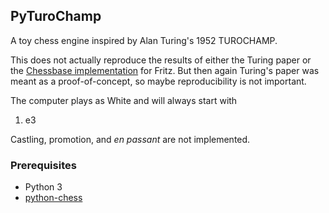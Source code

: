 ## PyTuroChamp

A toy chess engine inspired by Alan Turing's 1952 TUROCHAMP.

This does not actually reproduce the results of either the Turing paper or the [Chessbase implementation](http://en.chessbase.com/post/reconstructing-turing-s-paper-machine) for Fritz. But then again Turing's paper was meant as a proof-of-concept, so maybe reproducibility is not important.

The computer plays as White and will always start with

  1. e3 

Castling, promotion, and *en passant* are not implemented.

### Prerequisites

* Python 3
* [python-chess](https://github.com/niklasf/python-chess)


